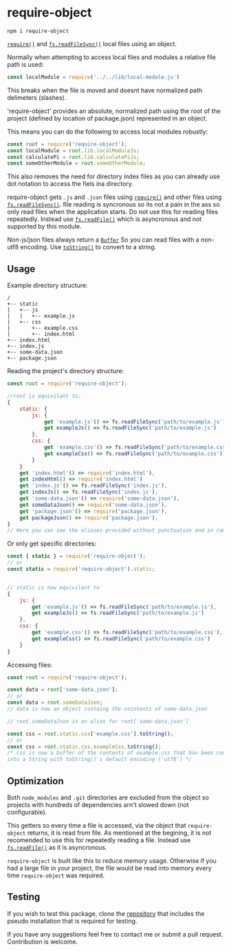 # require-object

`npm i require-object`

[`require()`](https://nodejs.org/api/modules.html#modules_require) and [`fs.readFileSync()`](https://nodejs.org/api/fs.html#fs_fs_readfilesync_path_options) local files using an object.

Normally when attempting to access local files and modules a relative file path is used:

```javascript
const localModule = require('../../lib/local-module.js')
```

This breaks when the file is moved and doesnt have normalized path delimeters (slashes).

'require-object' provides an absolute, normalized path using the root of the project (defined by location of package.json) represented in an object.

This means you can do the following to access local modules robustly:

```javascript
const root = require('require-object');
const localModule = root.lib.localModuleJs;
const calculatePi = root.lib.calculatePiJs;
const someOtherModule = root.someOtherModule;
```

This also removes the need for directory index files as you can already use dot notation to access the fiels ina directory.

require-object gets `.js` and `.json` files using [`require()`](https://nodejs.org/api/modules.html#modules_require) and other files using [`fs.readFileSync()`](https://nodejs.org/api/fs.html#fs_fs_readfilesync_path_options). file reading is syncronous so its not a pain in the ass so only read files when the application starts. Do not use this for reading files repeatedly. Instead use [`fs.readFile()`](https://nodejs.org/api/fs.html#fs_fs_readfile_path_options_callback) which is asyncronous and not supported by this module.

Non-js/json files always return a [`Buffer`](https://nodejs.org/api/buffer.html) So you can read files with a non-utf8 encoding. Use [`toString()`](https://nodejs.org/api/buffer.html#buffer_buf_tostring_encoding_start_end) to convert to a string.

## Usage

Example directory structure:

```plaintext
/
+-- static
|   +-- js
|   |   +-- example.js
|   +-- css
|       +-- example.css
|       +-- index.html
+-- index.html
+-- index.js
+-- some-data.json
+-- package.json
```

Reading the project's directory structure:

```javascript
const root = require('require-object');

//root is equivilant to:
{
	static: {
		js: {
			get 'example.js'() => fs.readFileSync('path/to/example.js'),
			get exampleJs() => fs.readFileSync('path/to/example.js')
		},
		css: {
			get 'example.css'() => fs.readFileSync('path/to/example.css'),
			get exampleCss() => fs.readFileSync('path/to/example.css')
		}
	}
	get 'index.html'() => require('index.html'),
	get indexHtml() => require('index.html')
	get 'index.js'() => fs.readFileSync('index.js'),
	get indexJs() => fs.readFileSync('index.js'),
	get 'some-data.json'() => require('some-data.json'),
	get someDataJson() => require('some-data.json'),
	get 'package.json'() => require('package.json'),
	get packageJson() => require('package.json'),
}
// Here you can see the aliases provided without punctuation and in camelCase
```

Or only get specific directories:

```javascript
const { static } = require('require-object');
// or
const static = require('require-object').static;


// static is now equivilant to
{
	js: {
		get 'example.js'() => fs.readFileSync('path/to/example.js'),
		get exampleJs() => fs.readFileSync('path/to/example.js')
	},
	css: {
		get 'example.css'() => fs.readFileSync('path/to/example.css'),
		get exampleCss() => fs.readFileSync('path/to/example.css')
	}
}
```

Accessing files:

```javascript
const root = require('require-object');

const data = root['some-data.json'];
// or
const data = root.someDataJson;
// data is now an object containg the cointents of some-data.json

// root.someDataJson is an alias for root['some-data.json']

const css = root.static.css['example.css'].toString();
// or
const css = root.static.css.exampleCss.toString();
/* css is now a buffer of the contents of example.css that has been converted
into a String with toString()'s default encoding ('utf8') */
```

## Optimization

Both `node_modules` and `.git` directories are excluded from the object so projects with hundreds of dependencies arn't slowed down (not configurable).

This getters so every time a file is accessed, via the object that `require-object` returns, it is read from file. As mentioned at the begining, it is not recomended to use this for repeatedly reading a file. Instead use [`fs.readFile()`](https://nodejs.org/api/fs.html#fs_fs_readfile_path_options_callback) as it is asyncronous.

`require-object` is built like this to reduce memory usage. Otherwise if you had a large file in your project, the file would be read into memory every time `require-object` was required.

## Testing

If you wish to test this package, clone the [repository](https://github.com/jkeveren/require-object) that includes the pseudo installation that is required for testing.

If you have any suggestions feel free to contact me or submit a pull request. Contribution is welcome.
